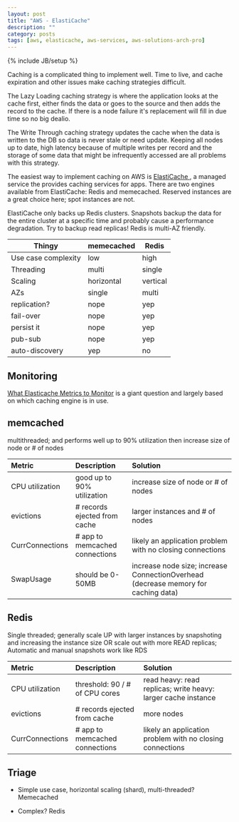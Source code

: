 ```yaml
---
layout: post
title: "AWS - ElastiCache"
description: ""
category: posts
tags: [aws, elasticache, aws-services, aws-solutions-arch-pro]
---
```

{% include JB/setup %}

Caching is a complicated thing to implement well. Time to live, and cache expiration and other issues make caching strategies difficult. 

The Lazy Loading caching strategy is where the application looks at the cache first, either finds the data or goes to the source and then adds the record to the cache. If there is a node failure it's replacement will fill in due time so no big dealio.

The Write Through caching strategy updates the cache when the data is written to the DB so data is never stale or need update. Keeping all nodes up to date, high latency because of multiple writes per record and the storage of some data that might be infrequently accessed are all problems with this strategy. 

The easiest way to implement caching on AWS is [ElastiCache ](https://aws.amazon.com/elasticache/), a managed service the provides caching services for apps. There are two engines available from ElastiCache: Redis and memecached. Reserved instances are a great choice here; spot instances are not.

ElastiCache only backs up Redis clusters. Snapshots backup the data for the entire cluster at a specific time and probably cause a performance degradation. Try to backup read replicas! Redis is multi-AZ friendly.

| Thingy | memecached | Redis |
|--------|-----------|--------|
| Use case complexity | low | high  |
| Threading | multi  | single |
| Scaling | horizontal | vertical |
| AZs  | single | multi  |
| replication? | nope | yep |
| fail-over | nope | yep |
| persist it | nope | yep |
| pub-sub | nope | yep |
| auto-discovery | yep | no |

## Monitoring

[What Elasticache Metrics to Monitor](http://docs.aws.amazon.com/AmazonElastiCache/latest/UserGuide/CacheMetrics.WhichShouldIMonitor.html) is a giant question and largely based on which caching engine is in use. 

## memcached

multithreaded; and performs well up to 90% utilization then increase size of node or # of nodes

| **Metric**  | **Description**  | **Solution**  |
|:-----------------------------------------|:--------------------------------------------------------|:----------------------| 
|CPU utilization | good up to 90% utilization | increase size of node or # of nodes |
| evictions | # records ejected from cache | larger instances and # of nodes |
| CurrConnections | # app to memcached connections | likely an application problem with no closing connections |
| SwapUsage | should be 0-50MB |  increase node size; increase ConnectionOverhead (decrease memory for caching data) |

## Redis

Single threaded; generally scale UP with larger instances by snapshoting and increasing the instance size OR scale out with more READ replicas; Automatic and manual snapshots work like RDS

| **Metric**  | **Description**  |**Solution**  |
|:-----------------------------------------|:--------------------------------------------------------|:----------------------| 
| CPU utilization | threshold: 90 / # of CPU cores| read heavy: read replicas; write heavy: larger cache instance | 
| evictions | # records ejected from cache | more nodes |
| CurrConnections | # app to memcached connections| likely an application problem with no closing connections |

## Triage

- Simple use case, horizontal scaling (shard), multi-threaded? Memecached

- Complex? Redis

